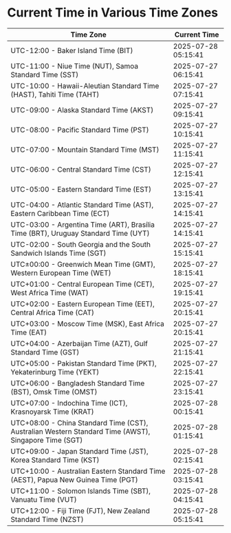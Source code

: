 # Current Time in Various Time Zones

| Time Zone | Current Time |
|-----------|--------------|
| UTC-12:00 - Baker Island Time (BIT) | 2025-07-28 05:15:41 |
| UTC-11:00 - Niue Time (NUT), Samoa Standard Time (SST) | 2025-07-27 06:15:41 |
| UTC-10:00 - Hawaii-Aleutian Standard Time (HAST), Tahiti Time (TAHT) | 2025-07-27 07:15:41 |
| UTC-09:00 - Alaska Standard Time (AKST) | 2025-07-27 09:15:41 |
| UTC-08:00 - Pacific Standard Time (PST) | 2025-07-27 10:15:41 |
| UTC-07:00 - Mountain Standard Time (MST) | 2025-07-27 11:15:41 |
| UTC-06:00 - Central Standard Time (CST) | 2025-07-27 12:15:41 |
| UTC-05:00 - Eastern Standard Time (EST) | 2025-07-27 13:15:41 |
| UTC-04:00 - Atlantic Standard Time (AST), Eastern Caribbean Time (ECT) | 2025-07-27 14:15:41 |
| UTC-03:00 - Argentina Time (ART), Brasília Time (BRT), Uruguay Standard Time (UYT) | 2025-07-27 14:15:41 |
| UTC-02:00 - South Georgia and the South Sandwich Islands Time (SGT) | 2025-07-27 15:15:41 |
| UTC±00:00 - Greenwich Mean Time (GMT), Western European Time (WET) | 2025-07-27 18:15:41 |
| UTC+01:00 - Central European Time (CET), West Africa Time (WAT) | 2025-07-27 19:15:41 |
| UTC+02:00 - Eastern European Time (EET), Central Africa Time (CAT) | 2025-07-27 20:15:41 |
| UTC+03:00 - Moscow Time (MSK), East Africa Time (EAT) | 2025-07-27 20:15:41 |
| UTC+04:00 - Azerbaijan Time (AZT), Gulf Standard Time (GST) | 2025-07-27 21:15:41 |
| UTC+05:00 - Pakistan Standard Time (PKT), Yekaterinburg Time (YEKT) | 2025-07-27 22:15:41 |
| UTC+06:00 - Bangladesh Standard Time (BST), Omsk Time (OMST) | 2025-07-27 23:15:41 |
| UTC+07:00 - Indochina Time (ICT), Krasnoyarsk Time (KRAT) | 2025-07-28 00:15:41 |
| UTC+08:00 - China Standard Time (CST), Australian Western Standard Time (AWST), Singapore Time (SGT) | 2025-07-28 01:15:41 |
| UTC+09:00 - Japan Standard Time (JST), Korea Standard Time (KST) | 2025-07-28 02:15:41 |
| UTC+10:00 - Australian Eastern Standard Time (AEST), Papua New Guinea Time (PGT) | 2025-07-28 03:15:41 |
| UTC+11:00 - Solomon Islands Time (SBT), Vanuatu Time (VUT) | 2025-07-28 04:15:41 |
| UTC+12:00 - Fiji Time (FJT), New Zealand Standard Time (NZST) | 2025-07-28 05:15:41 |
